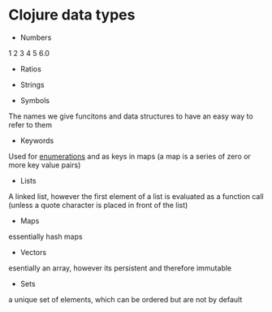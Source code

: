 # Clojure data types

* Numbers

1 2 3 4 5 6.0


* Ratios


* Strings

* Symbols

The names we give funcitons and data structures to have an easy way to refer to them


* Keywords

Used for [enumerations](http://en.wikipedia.org/wiki/Enumeration) and as keys in maps (a map is a series of zero or more key value pairs)


* Lists

A linked list, however the first element of a list is evaluated as a function call (unless a quote character is placed in front of the list)


* Maps

essentially hash maps

* Vectors

esentially an array, however its persistent and therefore immutable

* Sets

a unique set of elements, which can be ordered but are not by default
